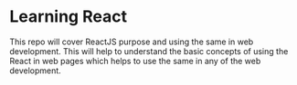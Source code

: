 # Learning React
This repo will cover ReactJS purpose and using the same in web development. This will help to understand the basic concepts of using the React in web pages which helps to use the same in any of the web development.